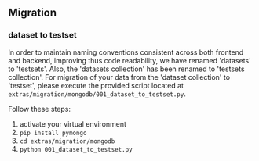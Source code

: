 ## Migration

### dataset to testset

In order to maintain naming conventions consistent across both frontend and backend, improving thus code readability, we have renamed 'datasets' to 'testsets'. Also, the 'datasets collection' has been renamed to 'testsets collection'. For migration of your data from the 'dataset collection' to 'testset', please execute the provided script located at `extras/migration/mongodb/001_dataset_to_testset.py`.

Follow these steps:

1. activate your virtual environment
2. `pip install pymongo`
3. `cd extras/migration/mongodb`
4. `python 001_dataset_to_testset.py`
